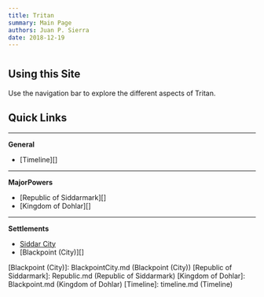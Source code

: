 ```yaml
---
title: Tritan
summary: Main Page
authors: Juan P. Sierra
date: 2018-12-19
---
```


# 


## Using this Site

Use the navigation bar to explore the different aspects of Tritan.

## Quick Links

*********
**General**

- [Timeline][]

*********
**MajorPowers**

- [Republic of Siddarmark][]
- [Kingdom of Dohlar][]

*********
**Settlements**

- [Siddar City][]
- [Blackpoint (City)][]



[Siddar City]: SiddarCity.md (Siddar City)
[Blackpoint (City)]: BlackpointCity.md (Blackpoint (City))
[Republic of Siddarmark]: Republic.md (Republic of Siddarmark)
[Kingdom of Dohlar]: Blackpoint.md (Kingdom of Dohlar)
[Timeline]: timeline.md (Timeline)